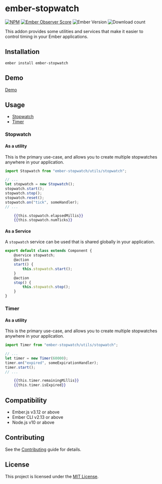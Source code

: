 # ember-stopwatch

[![NPM][npm-badge-img]][npm-badge-link]
[![Ember Observer Score][ember-observer-badge]][ember-observer-url]
![Ember Version][ember-version]
![Download count][npm-downloads-img]

This addon provides some utilities and services that make it easier
to control timing in your Ember applications.

## Installation

```
ember install ember-stopwatch
```

## Demo

[Demo](https://tzellman.github.io/ember-stopwatch/)

## Usage

-   [Stopwatch](#stopwatch)
-   [Timer](#timer)

### Stopwatch

#### As a utility

This is the primary use-case, and allows you to create multiple stopwatches anywhere
in your application.

```javascript
import Stopwatch from "ember-stopwatch/utils/stopwatch";

// ...
let stopwatch = new Stopwatch();
stopwatch.start();
stopwatch.stop();
stopwatch.reset();
stopwatch.on("tick", someHandler);
// ...
```

```handlebars
    {{this.stopwatch.elapsedMillis}}
    {{this.stopwatch.numTicks}}
```

#### As a Service

A `stopwatch` service can be used that is shared globally in your application.

```javascript
export default class extends Component {
    @service stopwatch;
    @action
    start() {
        this.stopwatch.start();
    }
    @action
    stop() {
        this.stopwatch.stop();
    }
}
```

### Timer

#### As a utility

This is the primary use-case, and allows you to create multiple stopwatches anywhere
in your application.

```javascript
import Timer from "ember-stopwatch/utils/stopwatch";

// ...
let timer = new Timer(60000);
timer.on("expired", someExpirationHandler);
timer.start();
// ...
```

```handlebars
    {{this.timer.remainingMillis}}
    {{this.timer.isExpired}}
```

## Compatibility

-   Ember.js v3.12 or above
-   Ember CLI v2.13 or above
-   Node.js v10 or above

## Contributing

See the [Contributing](CONTRIBUTING.md) guide for details.

## License

This project is licensed under the [MIT License](LICENSE.md).

[npm-badge-img]: https://badge.fury.io/js/ember-stopwatch.svg
[npm-badge-link]: http://badge.fury.io/js/ember-stopwatch
[npm-downloads-img]: https://img.shields.io/npm/dt/ember-stopwatch.svg
[ember-observer-badge]: http://emberobserver.com/badges/ember-stopwatch.svg
[ember-observer-url]: http://emberobserver.com/addons/ember-stopwatch
[ember-version]: https://img.shields.io/badge/Ember-3.12%2B-brightgreen.svg
